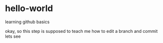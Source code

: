 # hello-world
learning github basics

okay, so this step is supposed to teach me how to edit a branch and commit
lets see
